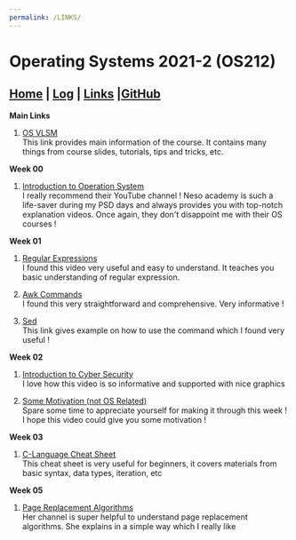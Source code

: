 ```yaml
---
permalink: /LINKS/
---
```

# Operating Systems 2021-2 (OS212)
## [Home](index.md) | [Log](https://ciellaindria28.github.io/os212/TXT/mylog.txt) | [Links](links.md) |[GitHub](https://github.com/ciellaindria28/os212)

**Main Links**
1. [OS VLSM](https://os.vlsm.org)<br>
This link provides main information of the course. It contains many things from course slides, tutorials, tips and tricks, etc.

**Week 00**
1. [Introduction to Operation System](https://www.youtube.com/watch?v=vBURTt97EkA&list=PLBlnK6fEyqRiVhbXDGLXDk_OQAeuVcp2O)<br>
I really recommend their YouTube channel ! Neso academy is such a life-saver during my PSD days and always provides you with top-notch explanation videos. 
Once again, they don't disappoint me with their OS courses !

**Week 01**
1. [Regular Expressions](https://www.youtube.com/watch?v=bgBWp9EIlMM)<br>
I found this video very useful and easy to understand. It teaches you basic understanding of regular expression.

2. [Awk Commands](https://www.howtogeek.com/562941/how-to-use-the-awk-command-on-linux/)<br>
I found this very straightforward and comprehensive. Very informative !

3. [Sed](https://www.geeksforgeeks.org/sed-command-in-linux-unix-with-examples/)<br>
This link gives example on how to use the command which I found very useful !

**Week 02**
1. [Introduction to Cyber Security](https://www.youtube.com/watch?v=z5nc9MDbvkw)<br>
I love how this video is so informative and supported with nice graphics

2. [Some Motivation (not OS Related)](https://www.youtube.com/watch?v=8ZhoeSaPF-k)<br>
Spare some time to appreciate yourself for making it through this week ! I hope this video could give you some motivation !

**Week 03**
1. [C-Language Cheat Sheet](https://www.codewithharry.com/blogpost/c-cheatsheet)<br>
This cheat sheet is very useful for beginners, it covers materials from basic syntax, data types, iteration, etc


**Week 05**
1. [Page Replacement Algorithms](https://www.youtube.com/watch?v=jeJIKKQcqpU)<br>
Her channel is super helpful to understand page replacement algorithms. She explains in a simple way which I really like

